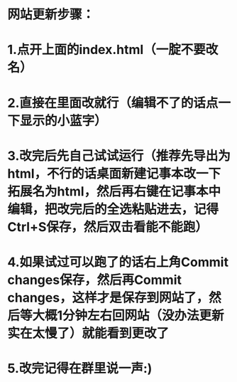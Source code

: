 # 网站更新步骤：
# 1.点开上面的index.html（一腚不要改名）
# 2.直接在里面改就行（编辑不了的话点一下显示的小蓝字）
# 3.改完后先自己试试运行（推荐先导出为html，不行的话桌面新建记事本改一下拓展名为html，然后再右键在记事本中编辑，把改完后的全选粘贴进去，记得Ctrl+S保存，然后双击看能不能跑）
# 4.如果试过可以跑了的话右上角Commit changes保存，然后再Commit changes，这样才是保存到网站了，然后等大概1分钟左右回网站（没办法更新实在太慢了）就能看到更改了
# 5.改完记得在群里说一声:)
